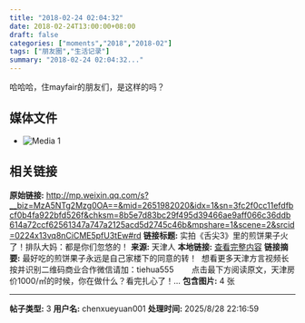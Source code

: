 ```yaml
---
title: "2018-02-24 02:04:32"
date: 2018-02-24T13:00:00+08:00
draft: false
categories: ["moments","2018","2018-02"]
tags: ["朋友圈","生活记录"]
summary: "2018-02-24 02:04:32..."
---
```


哈哈哈，住mayfair的朋友们，是这样的吗？

## 媒体文件

- ![Media 1](/Moments/photos/2018-02-24/201802240204320.jpg)

## 相关链接

**原始链接:** http://mp.weixin.qq.com/s?__biz=MzA5NTg2Mzg0OA==&mid=2651982020&idx=1&sn=3fc2f0cc11efdfbcf0b4fa922bfd526f&chksm=8b5e7d83bc29f495d39466ae9aff066c36ddb614a72ccf62561347a747a2125acd5d2745c46b&mpshare=1&scene=2&srcid=0224x13vq8nCiCME5pfU3tEw#rd
**链接标题:** 实拍《舌尖3》里的煎饼果子火了！排队大妈：都是你们忽悠的！
**来源:** 天津人
**本地链接:** [查看完整内容](/link_content/2018/02/2018-02-24-3/link_content/)
**链接摘要:** 最好吃的煎饼果子永远是自己家楼下的同意的转！  想看更多天津方言视频长按并识别二维码商业合作微信请加：tiehua555        点击最下方阅读原文，天津房价1000/㎡的时候，你在做什么？看完扎心了！...
**包含图片:** 4 张

---

**帖子类型:** 3
**用户名:** chenxueyuan001
**处理时间:** 2025/8/28 22:16:59